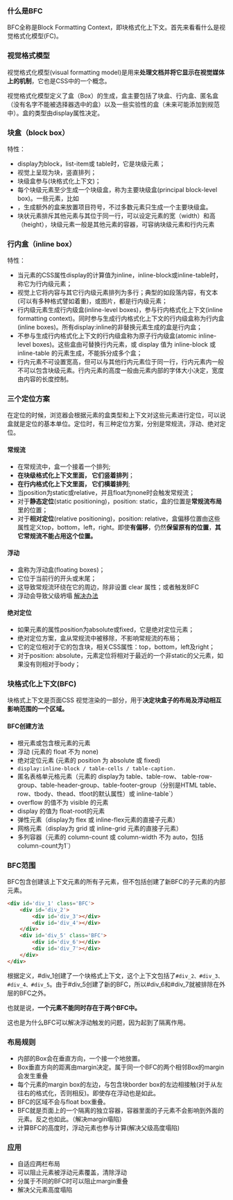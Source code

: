 ### 什么是BFC
BFC全称是Block Formatting Context，即块格式化上下文。首先来看看什么是视觉格式化模型(FC)。
### 视觉格式模型
视觉格式化模型(visual formatting model)是用来**处理文档并将它显示在视觉媒体上的机制**，它也是CSS中的一个概念。

视觉格式化模型定义了盒（Box）的生成，盒主要包括了块盒、行内盒、匿名盒（没有名字不能被选择器选中的盒）以及一些实验性的盒（未来可能添加到规范中）。盒的类型由display属性决定。

### 块盒（block box）
特性：

- display为block，list-item或 table时，它是块级元素；
- 视觉上呈现为块，竖直排列；
- 块级盒参与(块格式化上下文)；
- 每个块级元素至少生成一个块级盒，称为主要块级盒(principal block-level box)。一些元素，比如<li>，生成额外的盒来放置项目符号，不过多数元素只生成一个主要块级盒。 
- 块状元素排斥其他元素与其位于同一行，可以设定元素的宽（width）和高（height），块级元素一般是其他元素的容器，可容纳块级元素和行内元素

### 行内盒（inline box）
特性：
- 当元素的CSS属性display的计算值为inline，inline-block或inline-table时，称它为行内级元素；
- 视觉上它将内容与其它行内级元素排列为多行；典型的如段落内容，有文本(可以有多种格式譬如着重)，或图片，都是行内级元素；
- 行内级元素生成行内级盒(inline-level boxes)，参与行内格式化上下文(inline formatting context)。同时参与生成行内格式化上下文的行内级盒称为行内盒(inline boxes)。所有display:inline的非替换元素生成的盒是行内盒；
- 不参与生成行内格式化上下文的行内级盒称为原子行内级盒(atomic inline-level boxes)。这些盒由可替换行内元素，或 display 值为 inline-block 或 inline-table 的元素生成，不能拆分成多个盒；
- 行内元素不可设置宽高，但可以与其他行内元素位于同一行，行内元素内一般不可以包含块级元素。行内元素的高度一般由元素内部的字体大小决定，宽度由内容的长度控制。
### 三个定位方案
在定位的时候，浏览器会根据元素的盒类型和上下文对这些元素进行定位，可以说盒就是定位的基本单位。定位时，有三种定位方案，分别是常规流，浮动、绝对定位。
#### 常规流
- 在常规流中，盒一个接着一个排列;
- **在块级格式化上下文里面， 它们竖着排列**；
- **在行内格式化上下文里面， 它们横着排列**;
- 当position为static或relative，并且float为none时会触发常规流；
- 对于**静态定位**(static positioning)，position: static，盒的位置是**常规流布局**里的位置；
- 对于**相对定位**(relative positioning)，position: relative，盒偏移位置由这些属性定义top，bottom，left，right。即使**有偏移**，仍然**保留原有的位置**，**其它常规流不能占用这个位置。**
#### 浮动
- 盒称为浮动盒(floating boxes)；
- 它位于当前行的开头或末尾；
- 这导致常规流环绕在它的周边，除非设置 clear 属性；或者触发BFC
- 浮动会导致父级坍塌 [解决办法](https://github.com/zyg1999/Note/blob/master/review/css/margin%E5%A1%8C%E9%99%B7%E3%80%81%E6%B5%AE%E5%8A%A8%E6%A8%A1%E5%9E%8B.md)
#### 绝对定位
- 如果元素的属性position为absolute或fixed，它是绝对定位元素；
- 绝对定位方案，盒从常规流中被移除，不影响常规流的布局；
- 它的定位相对于它的包含块，相关CSS属性：top，bottom，left及right；
- 对于position: absolute，元素定位将相对于最近的一个非static的父元素，如果没有则相对于body；
### 块格式化上下文(BFC)
块格式上下文是页面CSS 视觉渲染的一部分，用于**决定块盒子的布局及浮动相互影响范围的一个区域。**
#### BFC创建方法
- 根元素或包含根元素的元素
- 浮动 (元素的 float 不为 none)
- 绝对定位元素 (元素的 position 为 absolute 或 fixed)
- `display:inline-block / table-cells / table-caption.` 
- 匿名表格单元格元素（元素的 display为 table、table-row、 table-row-group、table-header-group、table-footer-group（分别是HTML table、row、tbody、thead、tfoot的默认属性）或 inline-table`）
- overflow 的值不为 visible 的元素
- display 的值为 float-root的元素
- 弹性元素（display为 flex 或 inline-flex元素的直接子元素）
- 网格元素（display为 grid 或 inline-grid 元素的直接子元素）
- 多列容器（元素的 column-count 或 column-width 不为 auto，包括 column-count为1`）

### BFC范围
BFC包含创建该上下文元素的所有子元素，但不包括创建了新BFC的子元素的内部元素。
```html
<div id='div_1' class='BFC'>
    <div id='div_2'>
        <div id='div_3'></div>
        <div id='div_4'></div>
    </div>
    <div id='div_5' class='BFC'>
        <div id='div_6'></div>
        <div id='div_7'></div>
    </div>
</div>
```
根据定义，#div_1创建了一个块格式上下文，这个上下文包括了`#div_2、#div_3、#div_4、#div_5`。由于#div_5创建了新的BFC，所以#div_6和#div_7就被排除在外层的BFC之外。

也就是说，**一个元素不能同时存在于两个BFC中。**

这也是为什么BFC可以解决浮动触发的问题，因为起到了隔离作用。
### 布局规则
- 内部的Box会在垂直方向，一个接一个地放置。
- Box垂直方向的距离由margin决定。属于同一个BFC的两个相邻Box的margin会发生重叠
- 每个元素的margin box的左边，与包含块border box的左边相接触(对于从左往右的格式化，否则相反)。即使存在浮动也是如此。
- BFC的区域不会与float box重叠。
- BFC就是页面上的一个隔离的独立容器，容器里面的子元素不会影响到外面的元素。反之也如此。（解决margin塌陷）
- 计算BFC的高度时，浮动元素也参与计算(解决父级高度塌陷)
### 应用
- 自适应两栏布局
- 可以阻止元素被浮动元素覆盖，清除浮动
- 分属于不同的BFC时可以阻止margin重叠
- 解决父元素高度塌陷